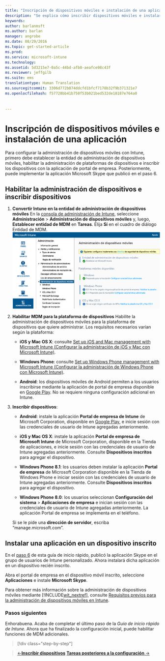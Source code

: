 ```yaml
---
title: "Inscripción de dispositivos móviles e instalación de una aplicación | Microsoft Intune"
description: "Se explica cómo inscribir dispositivos móviles e instalar una aplicación en un dispositivo inscrito en Intune."
keywords: 
author: barlanmsft
ms.author: barlan
manager: angrobe
ms.date: 08/29/2016
ms.topic: get-started-article
ms.prod: 
ms.service: microsoft-intune
ms.technology: 
ms.assetid: 5d3215e7-0a5c-44bd-afb0-aeafce98c43f
ms.reviewer: jeffgilb
ms.suite: ems
translationtype: Human Translation
ms.sourcegitcommit: 3306d772b074ddcfd1bfcf7178b32f9b371321e7
ms.openlocfilehash: f57728bb41b750f53b021bed532de18187e764a0


---
```


# Inscripción de dispositivos móviles e instalación de una aplicación
Para configurar la administración de dispositivos móviles con Intune, primero debe establecer la entidad de administración de dispositivos móviles, habilitar la administración de plataformas de dispositivos e inscribir los dispositivos con la aplicación de portal de empresa. Posteriormente, puede implementar la aplicación Microsoft Skype que publicó en el paso 6.

## Habilitar la administración de dispositivos e inscribir dispositivos

1.  **Convertir Intune en la entidad de administración de dispositivos móviles** En la [consola de administración de Intune](https://manage.microsoft.com/), seleccione **Administración** > **Administración de dispositivos móviles** y, luego, **Establecer entidad de MDM** en **Tareas**.  Elija **Sí** en el cuadro de diálogo Entidad de MDM.
    ![Consola de administración. Establecer MDM en Intune](./media/mdmAuthority.png)

2.  **Habilitar MDM para la plataforma de dispositivos** Habilite la administración de dispositivos móviles para la plataforma de dispositivos que quiere administrar. Los requisitos necesarios varían según la plataforma:

    -   **iOS y Mac OS X**: consulte [Set up iOS and Mac management with Microsoft Intune (Configurar la administración de iOS y Mac con Microsoft Intune)](/intune/deploy-use/set-up-ios-and-mac-management-with-microsoft-intune).

    -   **Windows Phone**: consulte [Set up Windows Phone management with Microsoft Intune (Configurar la administración de Windows Phone con Microsoft Intune)](/intune/deploy-use/set-up-windows-phone-management-with-microsoft-intune).

    -   **Android**: los dispositivos móviles de Android permiten a los usuarios inscribirse mediante la aplicación de portal de empresa disponible en [Google Play](https://play.google.com/store/apps/details?id=com.skype.raider). No se requiere ninguna configuración adicional en Intune.

3.  **Inscribir dispositivos**:

    -   **Android**: instale la aplicación **Portal de empresa de Intune** de Microsoft Corporation, disponible en [Google Play](http://go.microsoft.com/fwlink/p/?LinkId=386612), e inicie sesión con las credenciales de usuario de Intune agregadas anteriormente.

    -   **iOS y Mac OS X**: instale la aplicación **Portal de empresa de Microsoft Intune** de Microsoft Corporation, disponible en la Tienda de aplicaciones, e inicie sesión con las credenciales de usuario de Intune agregadas anteriormente. Consulte **Dispositivos inscritos** para agregar el dispositivo.

    -   **Windows Phone 8.1**: los usuarios deben instalar la aplicación **Portal de empresa** de Microsoft Corporation disponible en la Tienda de Windows Phone e iniciar sesión con las credenciales de usuario de Intune agregadas anteriormente.  Consulte **Dispositivos inscritos** para agregar el dispositivo.

    -   **Windows Phone 8.0**: los usuarios seleccionan **Configuración del sistema** &gt; **Aplicaciones de empresa** e inician sesión con las credenciales de usuario de Intune agregadas anteriormente. La aplicación Portal de empresa se implementa en el teléfono.

    Si se le pide una **dirección de servidor**, escriba “manage.microsoft.com”.

## Instalar una aplicación en un dispositivo inscrito
En el [paso 6](start-with-a-paid-subscription-to-microsoft-intune-step-6.md) de esta guía de inicio rápido, publicó la aplicación Skype en el grupo de usuarios de Intune personalizado. Ahora instalará dicha aplicación en un dispositivo recién inscrito.

Abra el portal de empresa en el dispositivo móvil inscrito, seleccione **Aplicaciones** e instale **Microsoft Skype**.

Para obtener más información sobre la administración de dispositivos móviles mediante [!INCLUDE[wit_nextref](../includes/wit_nextref_md.md)], consulte [Requisitos previos para la administración de dispositivos móviles en Intune](/intune/deploy-use/prerequisites-for-enrollment).


### Pasos siguientes
Enhorabuena. Acaba de completar el último paso de la *Guía de inicio rápido de Intune*. Ahora que ha finalizado la configuración inicial, puede habilitar funciones de MDM adicionales.

>[!div class="step-by-step"]

>[&larr;**Inscribir dispositivos**](.\start-with-a-paid-subscription-to-microsoft-intune-step-8.md)      [**Tareas posteriores a la configuración** &rarr;](.\post-configuration-tasks.md)  



<!--HONumber=Oct16_HO3-->


